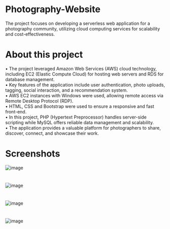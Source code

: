 # Photography-Website
The project focuses on developing a serverless web application for a photography community, utilizing cloud computing services for scalability and cost-effectiveness.

# About this project
• The project leveraged Amazon Web Services (AWS) cloud technology, including EC2 (Elastic Compute Cloud) for hosting web servers and RDS for database management.<br>
• Key features of the application include user authentication, photo uploads, tagging, social interaction, and a recommendation system.<br>
• AWS EC2 instances with Windows were used, allowing remote access via Remote Desktop Protocol (RDP).<br>
• HTML, CSS and Bootstrap were used to ensure a responsive and fast front-end. <br>
• In this project, PHP (Hypertext Preprocessor) handles server-side scripting while MySQL offers reliable data management and scalability.<br>
• The application provides a valuable platform for photographers to share, discover, connect, and showcase their work.<br>

# Screenshots
![image](https://github.com/G0ku1729/Photography-Website/assets/145249135/5c86886f-b7b0-4c4f-b0d3-cacdbcbded88)
#
![image](https://github.com/G0ku1729/Photography-Website/assets/145249135/ebbc8297-b1c5-4735-a705-1ef795f745cf)
#
![image](https://github.com/G0ku1729/Photography-Website/assets/145249135/5d914fc8-a214-46ef-817f-2a892df4ae7b)
#
![image](https://github.com/G0ku1729/Photography-Website/assets/145249135/bb4cb090-b9a0-41bd-a35c-a7e4812320e9)





